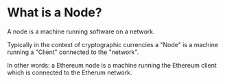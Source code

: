 # What is a Node?

A node is a machine running software on a network.

Typically in the context of cryptographic currencies a "Node" is a
machine running a "Client" connected to the "network".

In other words: a Ethereum node is a machine running the Ethereum
client which is connected to the Etherum network.

